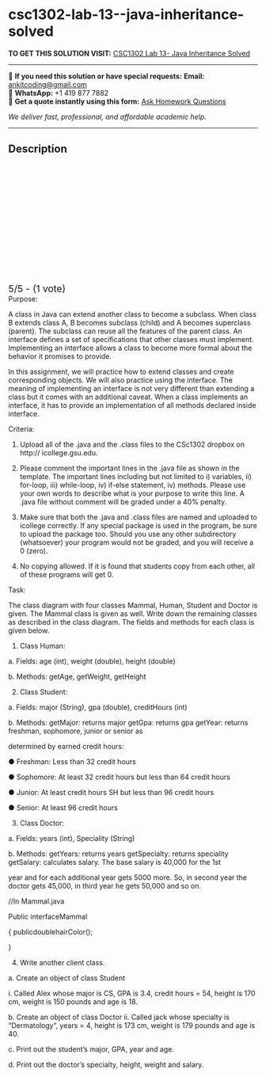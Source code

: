# csc1302-lab-13--java-inheritance-solved
**TO GET THIS SOLUTION VISIT:** [CSC1302 Lab 13- Java Inheritance Solved](https://www.ankitcodinghub.com/product/csc-1302-principles-of-computer-science-ii-solved-38/)


---

📩 **If you need this solution or have special requests:** **Email:** ankitcoding@gmail.com  
📱 **WhatsApp:** +1 419 877 7882  
📄 **Get a quote instantly using this form:** [Ask Homework Questions](https://www.ankitcodinghub.com/services/ask-homework-questions/)

*We deliver fast, professional, and affordable academic help.*

---

<h2>Description</h2>



<div class="kk-star-ratings kksr-auto kksr-align-center kksr-valign-top" data-payload="{&quot;align&quot;:&quot;center&quot;,&quot;id&quot;:&quot;114054&quot;,&quot;slug&quot;:&quot;default&quot;,&quot;valign&quot;:&quot;top&quot;,&quot;ignore&quot;:&quot;&quot;,&quot;reference&quot;:&quot;auto&quot;,&quot;class&quot;:&quot;&quot;,&quot;count&quot;:&quot;1&quot;,&quot;legendonly&quot;:&quot;&quot;,&quot;readonly&quot;:&quot;&quot;,&quot;score&quot;:&quot;5&quot;,&quot;starsonly&quot;:&quot;&quot;,&quot;best&quot;:&quot;5&quot;,&quot;gap&quot;:&quot;4&quot;,&quot;greet&quot;:&quot;Rate this product&quot;,&quot;legend&quot;:&quot;5\/5 - (1 vote)&quot;,&quot;size&quot;:&quot;24&quot;,&quot;title&quot;:&quot;CSC1302 Lab 13- Java Inheritance Solved&quot;,&quot;width&quot;:&quot;138&quot;,&quot;_legend&quot;:&quot;{score}\/{best} - ({count} {votes})&quot;,&quot;font_factor&quot;:&quot;1.25&quot;}">

<div class="kksr-stars">

<div class="kksr-stars-inactive">
            <div class="kksr-star" data-star="1" style="padding-right: 4px">


<div class="kksr-icon" style="width: 24px; height: 24px;"></div>
        </div>
            <div class="kksr-star" data-star="2" style="padding-right: 4px">


<div class="kksr-icon" style="width: 24px; height: 24px;"></div>
        </div>
            <div class="kksr-star" data-star="3" style="padding-right: 4px">


<div class="kksr-icon" style="width: 24px; height: 24px;"></div>
        </div>
            <div class="kksr-star" data-star="4" style="padding-right: 4px">


<div class="kksr-icon" style="width: 24px; height: 24px;"></div>
        </div>
            <div class="kksr-star" data-star="5" style="padding-right: 4px">


<div class="kksr-icon" style="width: 24px; height: 24px;"></div>
        </div>
    </div>

<div class="kksr-stars-active" style="width: 138px;">
            <div class="kksr-star" style="padding-right: 4px">


<div class="kksr-icon" style="width: 24px; height: 24px;"></div>
        </div>
            <div class="kksr-star" style="padding-right: 4px">


<div class="kksr-icon" style="width: 24px; height: 24px;"></div>
        </div>
            <div class="kksr-star" style="padding-right: 4px">


<div class="kksr-icon" style="width: 24px; height: 24px;"></div>
        </div>
            <div class="kksr-star" style="padding-right: 4px">


<div class="kksr-icon" style="width: 24px; height: 24px;"></div>
        </div>
            <div class="kksr-star" style="padding-right: 4px">


<div class="kksr-icon" style="width: 24px; height: 24px;"></div>
        </div>
    </div>
</div>


<div class="kksr-legend" style="font-size: 19.2px;">
            5/5 - (1 vote)    </div>
    </div>
Purpose:

A class in Java can extend another class to become a subclass. When class B extends class A, B becomes subclass (child) and A becomes superclass (parent). The subclass can reuse all the features of the parent class. An interface defines a set of specifications that other classes must implement. Implementing an interface allows a class to become more formal about the behavior it promises to provide.

In this assignment, we will practice how to extend classes and create corresponding objects. We will also practice using the interface. The meaning of implementing an interface is not very different than extending a class but it comes with an additional caveat. When a class implements an interface, it has to provide an implementation of all methods declared inside interface.

Criteria:

1. Upload all of the .java and the .class files to the CSc1302 dropbox on http:// icollege.gsu.edu.

3. Please comment the important lines in the .java file as shown in the template. The important lines including but not limited to i) variables, ii) for-loop, iii) while-loop, iv) if-else statement, iv) methods. Please use your own words to describe what is your purpose to write this line. A .java file without comment will be graded under a 40% penalty.

4. Make sure that both the .java and .class files are named and uploaded to icollege correctly. If any special package is used in the program, be sure to upload the package too. Should you use any other subdirectory (whatsoever) your program would not be graded, and you will receive a 0 (zero).

5. No copying allowed. If it is found that students copy from each other, all of these programs will get 0.

Task:

The class diagram with four classes Mammal, Human, Student and Doctor is given. The Mammal class is given as well. Write down the remaining classes as described in the class diagram. The fields and methods for each class is given below.

1. Class Human:

a. Fields: age (int), weight (double), height (double)

b. Methods: getAge, getWeight, getHeight

2. Class Student:

a. Fields: major (String), gpa (double), creditHours (int)

b. Methods: getMajor: returns major getGpa: returns gpa getYear: returns freshman, sophomore, junior or senior as

determined by earned credit hours:

● Freshman: Less than 32 credit hours

● Sophomore: At least 32 credit hours but less than 64 credit hours

● Junior: At least credit hours SH but less than 96 credit hours

● Senior: At least 96 credit hours

3. Class Doctor:

a. Fields: years (int), Speciality (String)

b. Methods: getYears: returns years getSpecialty: returns speciality getSalary: calculates salary. The base salary is 40,000 for the 1st

year and for each additional year gets 5000 more. So, in second year the doctor gets 45,000, in third year he gets 50,000 and so on.

//In Mammal.java

Public interfaceMammal

{ publicdoublehairColor();

}

4. Write another client class.

a. Create an object of class Student

i. Called Alex whose major is CS, GPA is 3.4, credit hours = 54, height is 170 cm, weight is 150 pounds and age is 18.

b. Create an object of class Doctor ii. Called jack whose specialty is “Dermatology”, years = 4, height is 173 cm, weight is 179 pounds and age is 40.

c. Print out the student’s major, GPA, year and age.

d. Print out the doctor’s specialty, height, weight and salary.

